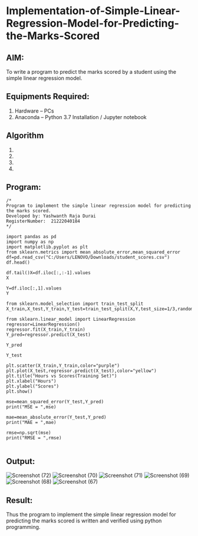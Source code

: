 # Implementation-of-Simple-Linear-Regression-Model-for-Predicting-the-Marks-Scored

## AIM:
To write a program to predict the marks scored by a student using the simple linear regression model.

## Equipments Required:
1. Hardware – PCs
2. Anaconda – Python 3.7 Installation / Jupyter notebook

## Algorithm
1. 
2. 
3. 
4. 

## Program:
```
/*
Program to implement the simple linear regression model for predicting the marks scored.
Developed by: Yashwanth Raja Durai
RegisterNumber:  21222040184
*/

import pandas as pd
import numpy as np
import matplotlib.pyplot as plt
from sklearn.metrics import mean_absolute_error,mean_squared_error
df=pd.read_csv("C:/Users/LENOVO/Downloads/student_scores.csv")
df.head()

df.tail()X=df.iloc[:,:-1].values
X

Y=df.iloc[:,1].values
Y

from sklearn.model_selection import train_test_split
X_train,X_test,Y_train,Y_test=train_test_split(X,Y,test_size=1/3,random_state=0)

from sklearn.linear_model import LinearRegression
regressor=LinearRegression()
regressor.fit(X_train,Y_train)
Y_pred=regressor.predict(X_test)

Y_pred

Y_test

plt.scatter(X_train,Y_train,color="purple")
plt.plot(X_test,regressor.predict(X_test),color="yellow")
plt.title("Hours vs Scores(Training Set)")
plt.xlabel("Hours")
plt.ylabel("Scores")
plt.show()

mse=mean_squared_error(Y_test,Y_pred)
print("MSE = ",mse)

mae=mean_absolute_error(Y_test,Y_pred)
print("MAE = ",mae)

rmse=np.sqrt(mse)
print("RMSE = ",rmse)


```

## Output:
![Screenshot (72)](https://github.com/yashwanthrajadurai/Implementation-of-Simple-Linear-Regression-Model-for-Predicting-the-Marks-Scored/assets/128462316/5d5ae391-975b-4894-9e85-e75c2b7e29fd)
![Screenshot (70)](https://github.com/yashwanthrajadurai/Implementation-of-Simple-Linear-Regression-Model-for-Predicting-the-Marks-Scored/assets/128462316/7c13d56e-cf42-400b-a495-1259ff6f5782)
![Screenshot (71)](https://github.com/yashwanthrajadurai/Implementation-of-Simple-Linear-Regression-Model-for-Predicting-the-Marks-Scored/assets/128462316/1ac474e6-b9dd-4020-83a4-4ee94d3c1518)
![Screenshot (69)](https://github.com/yashwanthrajadurai/Implementation-of-Simple-Linear-Regression-Model-for-Predicting-the-Marks-Scored/assets/128462316/6beba6dd-f14e-4a88-a715-acb67520e95c)
![Screenshot (68)](https://github.com/yashwanthrajadurai/Implementation-of-Simple-Linear-Regression-Model-for-Predicting-the-Marks-Scored/assets/128462316/89d3d404-817e-49d7-87d2-4aa024ea596c)
![Screenshot (67)](https://github.com/yashwanthrajadurai/Implementation-of-Simple-Linear-Regression-Model-for-Predicting-the-Marks-Scored/assets/128462316/e751fe7f-ec30-48e0-a99b-5737aee164c8)

## Result:
Thus the program to implement the simple linear regression model for predicting the marks scored is written and verified using python programming.
